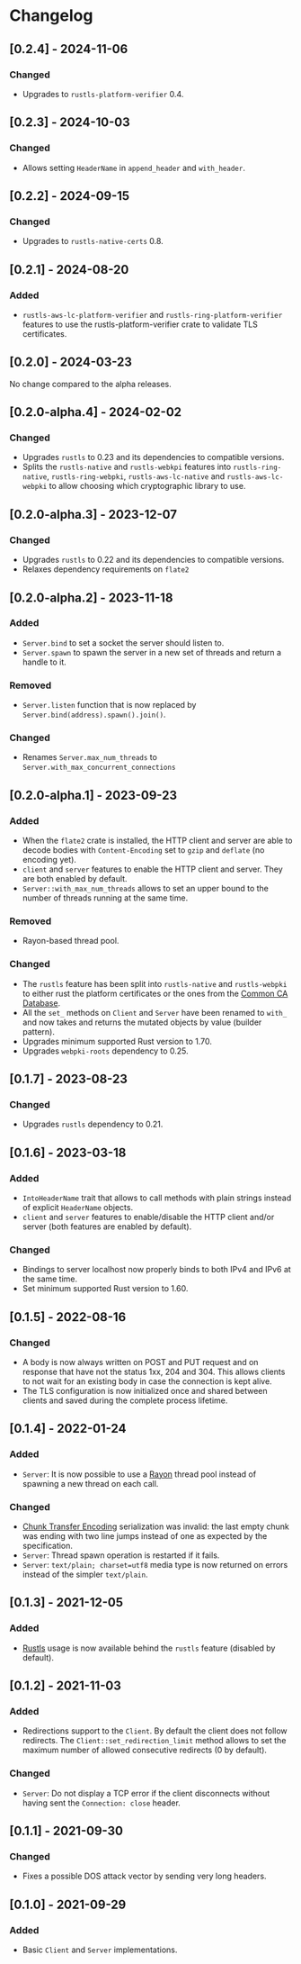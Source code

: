 # Changelog

## [0.2.4] - 2024-11-06

### Changed

- Upgrades to `rustls-platform-verifier` 0.4.

## [0.2.3] - 2024-10-03

### Changed

- Allows setting `HeaderName` in `append_header` and `with_header`.

## [0.2.2] - 2024-09-15

### Changed

- Upgrades to `rustls-native-certs` 0.8.

## [0.2.1] - 2024-08-20

### Added

- `rustls-aws-lc-platform-verifier` and `rustls-ring-platform-verifier` features to use the rustls-platform-verifier
  crate to validate TLS certificates.

## [0.2.0] - 2024-03-23

No change compared to the alpha releases.

## [0.2.0-alpha.4] - 2024-02-02

### Changed

- Upgrades `rustls` to 0.23 and its dependencies to compatible versions.
- Splits the `rustls-native` and `rustls-webkpi` features
  into `rustls-ring-native`, `rustls-ring-webpki`, `rustls-aws-lc-native` and `rustls-aws-lc-webpki` to allow choosing
  which cryptographic library to use.

## [0.2.0-alpha.3] - 2023-12-07

### Changed

- Upgrades `rustls` to 0.22 and its dependencies to compatible versions.
- Relaxes dependency requirements on `flate2`

## [0.2.0-alpha.2] - 2023-11-18

### Added

- `Server.bind` to set a socket the server should listen to.
- `Server.spawn` to spawn the server in a new set of threads and return a handle to it.

### Removed

- `Server.listen` function that is now replaced by `Server.bind(address).spawn().join()`.

### Changed

- Renames `Server.max_num_threads` to `Server.with_max_concurrent_connections`

## [0.2.0-alpha.1] - 2023-09-23

### Added

- When the `flate2` crate is installed, the HTTP client and server are able to decode bodies with `Content-Encoding` set
  to `gzip` and `deflate` (no encoding yet).
- `client` and  `server` features to enable the HTTP client and server. They are both enabled by default.
- `Server::with_max_num_threads` allows to set an upper bound to the number of threads running at the same time.

### Removed

- Rayon-based thread pool.

### Changed

- The `rustls` feature has been split into `rustls-native` and `rustls-webpki` to either rust the platform certificates
  or the ones from the [Common CA Database](https://www.ccadb.org/).
- All the `set_` methods on `Client` and `Server` have been renamed to `with_` and now takes and returns the mutated
  objects by value (builder pattern).
- Upgrades minimum supported Rust version to 1.70.
- Upgrades `webpki-roots` dependency to 0.25.

## [0.1.7] - 2023-08-23

### Changed

- Upgrades `rustls` dependency to 0.21.

## [0.1.6] - 2023-03-18

### Added

- `IntoHeaderName` trait that allows to call methods with plain strings instead of explicit `HeaderName` objects.
- `client` and `server` features to enable/disable the HTTP client and/or server (both features are enabled by default).

### Changed

- Bindings to server localhost now properly binds to both IPv4 and IPv6 at the same time.
- Set minimum supported Rust version to 1.60.

## [0.1.5] - 2022-08-16

### Changed

- A body is now always written on POST and PUT request and on response that have not the status 1xx, 204 and 304.
  This allows clients to not wait for an existing body in case the connection is kept alive.
- The TLS configuration is now initialized once and shared between clients and saved during the complete process
  lifetime.

## [0.1.4] - 2022-01-24

### Added

- `Server`: It is now possible to use a [Rayon](https://github.com/rayon-rs/rayon) thread pool instead of spawning a new
  thread on each call.

### Changed

- [Chunk Transfer Encoding](https://httpwg.org/http-core/draft-ietf-httpbis-messaging-latest.html#chunked.encoding)
  serialization was invalid: the last empty chunk was ending with two line jumps instead of one as expected by the
  specification.
- `Server`: Thread spawn operation is restarted if it fails.
- `Server`: `text/plain; charset=utf8` media type is now returned on errors instead of the simpler `text/plain`.

## [0.1.3] - 2021-12-05

### Added

- [Rustls](https://github.com/rustls/rustls) usage is now available behind the `rustls` feature (disabled by default).

## [0.1.2] - 2021-11-03

### Added

- Redirections support to the `Client`. By default the client does not follow redirects.
  The `Client::set_redirection_limit` method allows to set the maximum number of allowed consecutive redirects (0 by
  default).

### Changed

- `Server`: Do not display a TCP error if the client disconnects without having sent the `Connection: close` header.

## [0.1.1] - 2021-09-30

### Changed

- Fixes a possible DOS attack vector by sending very long headers.

## [0.1.0] - 2021-09-29

### Added

- Basic `Client` and `Server` implementations.
